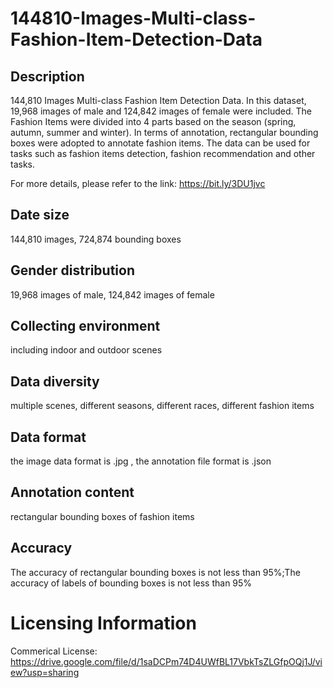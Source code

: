 # 144810-Images-Multi-class-Fashion-Item-Detection-Data


## Description
144,810 Images Multi-class Fashion Item Detection Data. In this dataset, 19,968 images of male and 124,842 images of female were included. The Fashion Items were divided into 4 parts based on the season (spring, autumn, summer and winter). In terms of annotation, rectangular bounding boxes were adopted to annotate fashion items. The data can be used for tasks such as fashion items detection, fashion recommendation and other tasks.

For more details, please refer to the link: https://bit.ly/3DU1jvc

## Date size
144,810 images, 724,874 bounding boxes

## Gender distribution
19,968 images of male, 124,842 images of female

## Collecting environment
including indoor and outdoor scenes

## Data diversity
multiple scenes, different seasons, different races, different fashion items

## Data format
the image data format is .jpg , the annotation file format is .json

## Annotation content
rectangular bounding boxes of fashion items

## Accuracy
The accuracy of rectangular bounding boxes is not less than 95%;The accuracy of labels of bounding boxes is not less than 95%

# Licensing Information
Commerical License: https://drive.google.com/file/d/1saDCPm74D4UWfBL17VbkTsZLGfpOQj1J/view?usp=sharing
